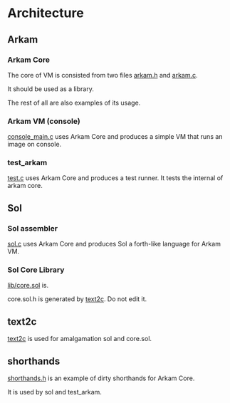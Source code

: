 # Architecture


## Arkam

### Arkam Core

The core of VM is consisted from two files [arkam.h](arkam.h) and [arkam.c](arkam.c).

It should be used as a library.

The rest of all are also examples of its usage.



### Arkam VM (console)

[console_main.c](console_main.c) uses Arkam Core and produces a simple VM that runs an image on console.



### test_arkam

[test.c](test.c) uses Arkam Core and produces a test runner. It tests the internal of arkam core.



## Sol

### Sol assembler

[sol.c](sol.c) uses Arkam Core and produces Sol a forth-like language for Arkam VM.



### Sol Core Library

[lib/core.sol](../lib/core.sol) is.

core.sol.h is generated by [text2c](text2c.c). Do not edit it.



## text2c

[text2c](text2c.c) is used for amalgamation sol and core.sol.



## shorthands

[shorthands.h](shorthands.h) is an example of dirty shorthands for Arkam Core.

It is used by sol and test_arkam.